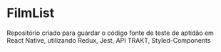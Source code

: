 # FilmList
Repositório criado para guardar o código fonte de teste de aptidão em React Native, utilizando Redux, Jest, API TRAKT, Styled-Components

